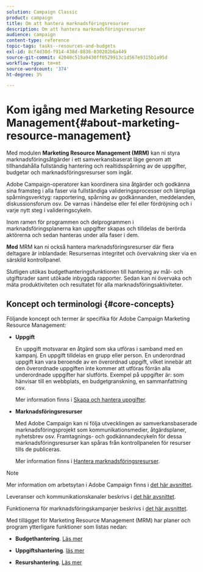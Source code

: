 ```yaml
---
solution: Campaign Classic
product: campaign
title: Om att hantera marknadsföringsresurser
description: Om att hantera marknadsföringsresurser
audience: campaign
content-type: reference
topic-tags: tasks--resources-and-budgets
exl-id: 8cf4d30d-f914-438d-8836-030202b6a449
source-git-commit: 42040c519a9430ff0529913c1d567e9315b1a95d
workflow-type: tm+mt
source-wordcount: '374'
ht-degree: 3%

---
```


# Kom igång med Marketing Resource Management{#about-marketing-resource-management}

<!--
>[!AVAILABILITY]
>
>:warning: This capability is not available in Campaign v8. [Learn more](https://experienceleague.adobe.com/docs/campaign/campaign-v8/campaign-home.html)
-->

Med modulen **Marketing Resource Management (MRM)** kan ni styra marknadsföringsåtgärder i ett samverkansbaserat läge genom att tillhandahålla fullständig hantering och realtidsspårning av de uppgifter, budgetar och marknadsföringsresurser som ingår.

Adobe Campaign-operatorer kan koordinera sina åtgärder och godkänna sina framsteg i alla faser via fullständiga valideringsprocesser och lämpliga spårningsverktyg: rapportering, spårning av godkännanden, meddelanden, diskussionsforum osv. De varnas i händelse eller fel eller fördröjning och i varje nytt steg i valideringscykeln.

Inom ramen för programmen och delprogrammen i marknadsföringsplanerna kan uppgifter skapas och tilldelas de berörda aktörerna och sedan hanteras under alla faser i dem.

**Med** MRM kan ni också hantera marknadsföringsresurser där flera deltagare är inblandade: Resursernas integritet och övervakning sker via en särskild kontrollpanel.

Slutligen utökas budgethanteringsfunktionen till hantering av mål- och utgiftsrader samt utökade inbyggda rapporter. Sedan kan ni övervaka och mäta produktiviteten och resultatet för alla marknadsföringsaktiviteter.

## Koncept och terminologi {#core-concepts}

Följande koncept och termer är specifika för Adobe Campaign Marketing Resource Management:

* **Uppgift**

   En uppgift motsvarar en åtgärd som ska utföras i samband med en kampanj. En uppgift tilldelas en grupp eller person. En underordnad uppgift kan vara beroende av en överordnad uppgift, vilket innebär att den överordnade uppgiften inte kommer att utföras förrän alla underordnade uppgifter har slutförts. Exempel på uppgifter är: som hänvisar till en webbplats, en budgetgranskning, en sammanfattning osv.

   Mer information finns i [Skapa och hantera uppgifter](../../campaign/using/creating-and-managing-tasks.md).

* **Marknadsföringsresurser**

   Med Adobe Campaign kan ni följa utvecklingen av samverkansbaserade marknadsföringsprojekt som kommunikationsmedier, åtgärdsplaner, nyhetsbrev osv. Framtagnings- och godkännandecykeln för dessa marknadsföringsresurser kan spåras från kontrollpanelen för resurser tills de publiceras.

   Mer information finns i [Hantera marknadsföringsresurser](../../campaign/using/managing-marketing-resources.md).

>[!NOTE]
>
>Mer information om arbetsytan i Adobe Campaign finns i [det här avsnittet](../../platform/using/adobe-campaign-workspace.md).
>  
>Leveranser och kommunikationskanaler beskrivs i [det här avsnittet](../../delivery/using/steps-about-delivery-creation-steps.md).
>
>Funktionerna för marknadsföringskampanjer beskrivs i [det här avsnittet](../../campaign/using/accessing-marketing-campaigns.md).

Med tillägget för Marketing Resource Management (MRM) har planer och program ytterligare funktioner som listas nedan:

* **Budgethantering**. [Läs mer](../../campaign/using/controlling-costs.md)

* **Uppgiftshantering**. [läs mer](../../campaign/using/creating-and-managing-tasks.md)

* **Resurshantering**. [Läs mer](../../campaign/using/managing-marketing-resources.md)
